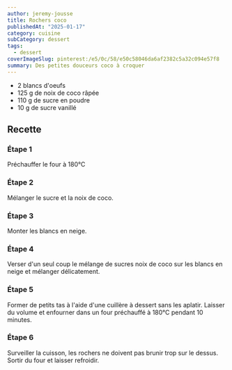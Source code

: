 ```yaml
---
author: jeremy-jousse
title: Rochers coco
publishedAt: "2025-01-17"
category: cuisine
subCategory: dessert
tags:
  - dessert
coverImageSlug: pinterest:/e5/0c/58/e50c58046da6af2382c5a32c094e57f8
summary: Des petites douceurs coco à croquer
---
```


- 2 blancs d'oeufs
- 125 g de noix de coco râpée
- 110 g de sucre en poudre
- 10 g de sucre vanillé

## Recette

### Étape 1

Préchauffer le four à 180°C

### Étape 2

Mélanger le sucre et la noix de coco.

### Étape 3

Monter les blancs en neige.

### Étape 4

Verser d'un seul coup le mélange de sucres noix de coco sur les blancs en neige et mélanger délicatement.

### Étape 5

Former de petits tas à l'aide d'une cuillère à dessert sans les aplatir.
Laisser du volume et enfourner dans un four préchauffé à 180°C pendant 10 minutes.

### Étape 6

Surveiller la cuisson, les rochers ne doivent pas brunir trop sur le dessus.  
Sortir du four et laisser refroidir.
